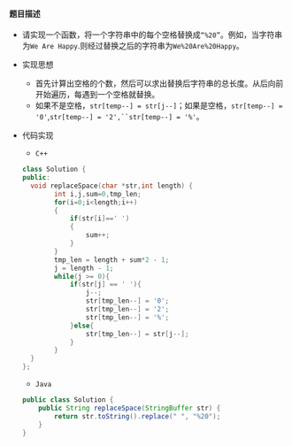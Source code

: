 #### 题目描述

* 请实现一个函数，将一个字符串中的每个空格替换成`“%20”`。例如，当字符串为`We Are Happy`.则经过替换之后的字符串为`We%20Are%20Happy`。

* 实现思想

  * 首先计算出空格的个数，然后可以求出替换后字符串的总长度。从后向前开始遍历，每遇到一个空格就替换。
  * 如果不是空格，`str[temp--] = str[j--]`；如果是空格，`str[temp--] = '0'`,`str[temp--] = '2',``str[temp--] = '%'`。

* 代码实现

  * `C++`

  ```c++
  class Solution {
  public:
  	void replaceSpace(char *str,int length) {
          int i,j,sum=0,tmp_len;
          for(i=0;i<length;i++)
          {
              if(str[i]==' ')
              {
                  sum++;
              }
          }
          tmp_len = length + sum*2 - 1;
          j = length - 1;
          while(j >= 0){
              if(str[j] == ' '){
                  j--;
                  str[tmp_len--] = '0';
                  str[tmp_len--] = '2';
                  str[tmp_len--] = '%';
              }else{
                  str[tmp_len--] = str[j--];
              }
          }
  	}
  };
  ```

  * `Java`

  ```java
  public class Solution {
      public String replaceSpace(StringBuffer str) {
          return str.toString().replace(" ", "%20");
      }
  }
  ```

  